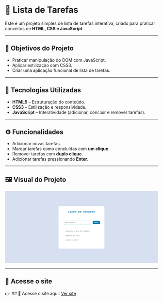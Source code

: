 # 📝 Lista de Tarefas

Este é um projeto simples de lista de tarefas interativa, criado para praticar conceitos de **HTML, CSS e JavaScript**.  

---

## 🎯 Objetivos do Projeto
- Praticar manipulação do DOM com JavaScript.  
- Aplicar estilização com CSS3.  
- Criar uma aplicação funcional de lista de tarefas.  

---

## 🧱 Tecnologias Utilizadas
- **HTML5** – Estruturação do conteúdo.  
- **CSS3** – Estilização e responsividade.  
- **JavaScript** – Interatividade (adicionar, concluir e remover tarefas).  

---

## ⚙️ Funcionalidades
- Adicionar novas tarefas.  
- Marcar tarefas como concluídas com **um clique**.  
- Remover tarefas com **duplo clique**.  
- Adicionar tarefas pressionando **Enter**.  

---

## 🖼️ Visual do Projeto
![captura de tela](./img/Captura%20de%20tela.jpg)

---

## 🔗 Acesse o site
👉 ## 🔗 Acesse o site aqui: [Ver site]() 
